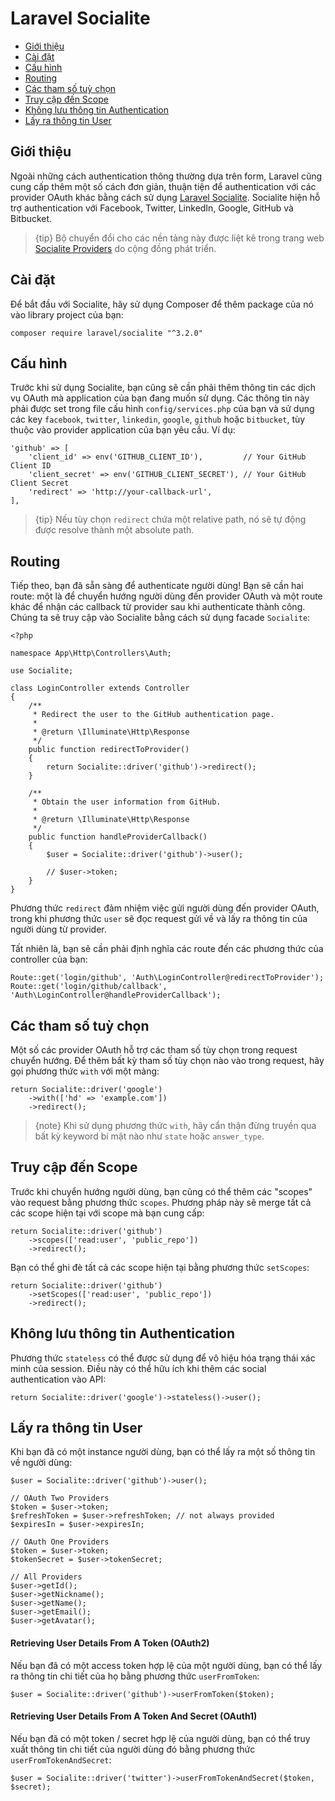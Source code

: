 # Laravel Socialite

- [Giới thiệu](#introduction)
- [Cài đặt](#installation)
- [Cấu hình](#configuration)
- [Routing](#routing)
- [Các tham số tuỳ chọn](#optional-parameters)
- [Truy cập đến Scope](#access-scopes)
- [Không lưu thông tin Authentication](#stateless-authentication)
- [Lấy ra thông tin User](#retrieving-user-details)

<a name="introduction"></a>
## Giới thiệu

Ngoài những cách authentication thông thường dựa trên form, Laravel cũng cung cấp thêm một số cách đơn giản, thuận tiện để authentication với các provider OAuth khác bằng cách sử dụng [Laravel Socialite](https://github.com/laravel/socialite). Socialite hiện hỗ trợ authentication với Facebook, Twitter, LinkedIn, Google, GitHub và Bitbucket.

> {tip} Bộ chuyển đổi cho các nền tảng này được liệt kê trong trang web [Socialite Providers](https://socialiteproviders.netlify.com/) do cộng đồng phát triển.

<a name="installation"></a>
## Cài đặt

Để bắt đầu với Socialite, hãy sử dụng Composer để thêm package của nó vào library project của bạn:

    composer require laravel/socialite "^3.2.0"

<a name="configuration"></a>
## Cấu hình

Trước khi sử dụng Socialite, bạn cũng sẽ cần phải thêm thông tin các dịch vụ OAuth mà application của bạn đang muốn sử dụng. Các thông tin này phải được set trong file cấu hình `config/services.php` của bạn và sử dụng các key `facebook`, `twitter`, `linkedin`, `google`, `github` hoặc `bitbucket`, tùy thuộc vào provider application của bạn yêu cầu. Ví dụ:

    'github' => [
        'client_id' => env('GITHUB_CLIENT_ID'),         // Your GitHub Client ID
        'client_secret' => env('GITHUB_CLIENT_SECRET'), // Your GitHub Client Secret
        'redirect' => 'http://your-callback-url',
    ],

> {tip} Nếu tùy chọn `redirect` chứa một relative path, nó sẽ tự động được resolve thành một absolute path.

<a name="routing"></a>
## Routing

Tiếp theo, bạn đã sẵn sàng để authenticate người dùng! Bạn sẽ cần hai route: một là để chuyển hướng người dùng đến provider OAuth và một route khác để nhận các callback từ provider sau khi authenticate thành công. Chúng ta sẽ truy cập vào Socialite bằng cách sử dụng facade `Socialite`:

    <?php

    namespace App\Http\Controllers\Auth;

    use Socialite;

    class LoginController extends Controller
    {
        /**
         * Redirect the user to the GitHub authentication page.
         *
         * @return \Illuminate\Http\Response
         */
        public function redirectToProvider()
        {
            return Socialite::driver('github')->redirect();
        }

        /**
         * Obtain the user information from GitHub.
         *
         * @return \Illuminate\Http\Response
         */
        public function handleProviderCallback()
        {
            $user = Socialite::driver('github')->user();

            // $user->token;
        }
    }

Phương thức `redirect` đảm nhiệm việc gửi người dùng đến provider OAuth, trong khi phương thức `user` sẽ đọc request gửi về và lấy ra thông tin của người dùng từ provider.

Tất nhiên là, bạn sẽ cần phải định nghĩa các route đến các phương thức của controller của bạn:

    Route::get('login/github', 'Auth\LoginController@redirectToProvider');
    Route::get('login/github/callback', 'Auth\LoginController@handleProviderCallback');

<a name="optional-parameters"></a>
## Các tham số tuỳ chọn

Một số các provider OAuth hỗ trợ các tham số tùy chọn trong request chuyển hướng. Để thêm bất kỳ tham số tùy chọn nào vào trong request, hãy gọi phương thức `with` với một mảng:

    return Socialite::driver('google')
        ->with(['hd' => 'example.com'])
        ->redirect();

> {note} Khi sử dụng phương thức `with`, hãy cẩn thận đừng truyền qua bất kỳ keyword bí mật nào như `state` hoặc `answer_type`.

<a name="access-scopes"></a>
## Truy cập đến Scope

Trước khi chuyển hướng người dùng, bạn cũng có thể thêm các "scopes" vào request bằng phương thức `scopes`. Phương pháp này sẽ merge tất cả các scope hiện tại với scope mà bạn cung cấp:

    return Socialite::driver('github')
        ->scopes(['read:user', 'public_repo'])
        ->redirect();

Bạn có thể ghi đè tất cả các scope hiện tại bằng phương thức `setScopes`:

    return Socialite::driver('github')
        ->setScopes(['read:user', 'public_repo'])
        ->redirect();

<a name="stateless-authentication"></a>
## Không lưu thông tin Authentication

Phương thức `stateless` có thể được sử dụng để vô hiệu hóa trạng thái xác minh của session. Điều này có thể hữu ích khi thêm các social authentication vào API:

    return Socialite::driver('google')->stateless()->user();

<a name="retrieving-user-details"></a>
## Lấy ra thông tin User

Khi bạn đã có một instance người dùng, bạn có thể lấy ra một số thông tin về người dùng:

    $user = Socialite::driver('github')->user();

    // OAuth Two Providers
    $token = $user->token;
    $refreshToken = $user->refreshToken; // not always provided
    $expiresIn = $user->expiresIn;

    // OAuth One Providers
    $token = $user->token;
    $tokenSecret = $user->tokenSecret;

    // All Providers
    $user->getId();
    $user->getNickname();
    $user->getName();
    $user->getEmail();
    $user->getAvatar();

#### Retrieving User Details From A Token (OAuth2)

Nếu bạn đã có một access token hợp lệ của một người dùng, bạn có thể lấy ra thông tin chi tiết của họ bằng phương thức `userFromToken`:

    $user = Socialite::driver('github')->userFromToken($token);

#### Retrieving User Details From A Token And Secret (OAuth1)

Nếu bạn đã có một token / secret hợp lệ của người dùng, bạn có thể truy xuất thông tin chi tiết của người dùng đó bằng phương thức `userFromTokenAndSecret`:

    $user = Socialite::driver('twitter')->userFromTokenAndSecret($token, $secret);
